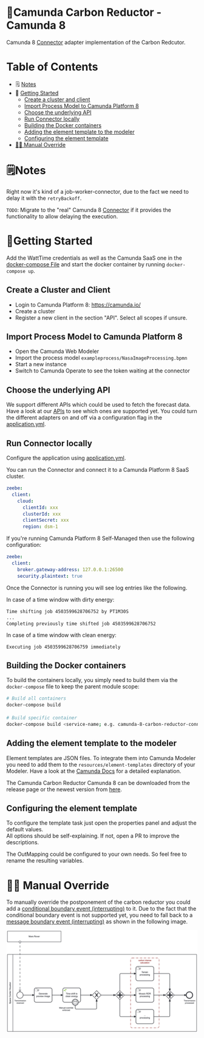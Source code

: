 # 🌱Camunda Carbon Reductor - Camunda 8

Camunda 8 [Connector](https://docs.camunda.io/docs/components/connectors/introduction-to-connectors/) adapter 
implementation of the Carbon Redcutor.

# Table of Contents

* 🗒 [Notes](#notes)
* 🚀 [Getting Started](#getting-started)
  * [Create a cluster and client](#create-a-cluster-and-client)
  * [Import Process Model to Camunda Platform 8](#import-process-model-to-camunda-platform-8)
  * [Choose the underlying API](#choose-the-underlying-api)
  * [Run Connector locally](#run-connector-locally)
  * [Building the Docker containers](#building-the-docker-containers)
  * [Adding the element template to the modeler](#adding-the-element-template-to-the-modeler)
  * [Configuring the element template](#configuring-the-element-template)
* [🖐🏼 Manual Override](#-manual-override)

# 🗒️Notes

Right now it's kind of a job-worker-connector, due to the fact we need
to delay it with the `retryBackoff`.

`TODO`: Migrate to the "real" Camunda 8 [Connector](https://docs.camunda.io/docs/components/connectors/custom-built-connectors/connector-sdk/) if 
it provides the functionality to allow delaying the execution.

# 🚀Getting Started

Add the WattTime credentials as well as the Camunda SaaS one in the 
[docker-compose File](./docker-compose.yaml) and start the 
docker container by running `docker-compose up`.

## Create a Cluster and Client

* Login to Camunda Platform 8: https://camunda.io/
* Create a cluster
* Register a new client in the section "API". Select all scopes if unsure.

## Import Process Model to Camunda Platform 8

* Open the Camunda Web Modeler
* Import the process model `exampleprocess/NasaImageProcessing.bpmn`
* Start a new instance
* Switch to Camunda Operate to see the token waiting at the connector

## Choose the underlying API

We support different APIs which could be used to fetch the forecast data. 
Have a look at our [APIs](../api/README.md) to see which ones are supported yet. 
You could turn the different adapters on and off via a configuration flag in the
[application.yml](./src/main/resources/application.yml).

## Run Connector locally

Configure the application using [application.yml](./src/main/resources/application.yml).

You can run the Connector and connect it to a Camunda Platform 8 SaaS cluster.

```yml
zeebe:
  client:
    cloud:
      clientId: xxx
      clusterId: xxx
      clientSecret: xxx
      region: dsm-1
```

If you're running Camunda Platform 8 Self-Managed then use the following configuration:

```yml
zeebe:
  client:
    broker.gateway-address: 127.0.0.1:26500
    security.plaintext: true
```

Once the Connector is running you will see log entries like the following.

In case of a time window with dirty energy:
```
Time shifting job 4503599628706752 by PT1M30S
...
Completing previously time shifted job 4503599628706752
```

In case of a time window with clean energy:
```
Executing job 4503599628706759 immediately
```

## Building the Docker containers

To build the containers locally, you simply need to build them via the
`docker-compose` file to keep the parent module scope:

```bash
# Build all containers
docker-compose build

# Build specific container 
docker-compose build <service-name; e.g. camunda-8-carbon-reductor-connector>
```

## Adding the element template to the modeler

Element templates are JSON files. To integrate them into Camunda
Modeler you need to add them to the `resources/element-templates`
directory of your Modeler. Have a look at the [Camunda Docs](https://docs.camunda.io/docs/components/modeler/desktop-modeler/element-templates/configuring-templates/#example-setup) for
a detailed explanation.

The Camunda Carbon Reductor Camunda 8 can be downloaded from the
release page or the newest version from [here](../exampleprocess/c8/.camunda/element-templates/carbon-reductor-c8-connector.json).

## Configuring the element template

To configure the template task just open the properties panel and adjust the default values.  
All options should be self-explaining. If not, open a PR to improve the descriptions.

The OutMapping could be configured to your own needs. So feel free to rename the resulting variables.

# 🖐🏼 Manual Override

To manually override the postponement of the carbon reductor you could add a [conditional boundary event (interrupting)](https://docs.camunda.org/manual/latest/reference/bpmn20/events/conditional-events/) to
it. Due to the fact that the conditional boundary event is not supported yet, you need to fall back to a 
[message boundary event (interrupting)](https://docs.camunda.org/manual/latest/reference/bpmn20/events/message-events/) as shown in the following image.

![Manual Override via Conditional Boundary Event](../docs/manual-override/manual-override-c8.png)
